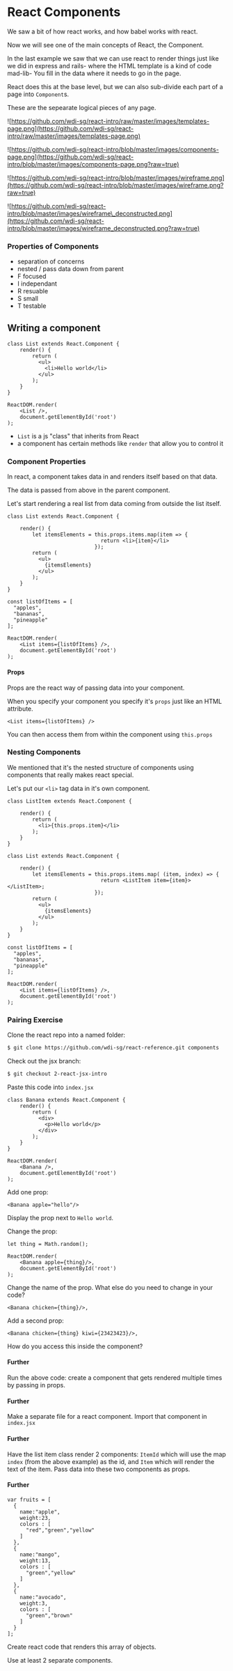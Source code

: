 # React Components

We saw a bit of how react works, and how babel works with react.

Now we will see one of the main concepts of React, the Component.

In the last example we saw that we can use react to render things just like we did in express and rails- where the HTML template is a kind of code mad-lib- You fill in the data where it needs to go in the page.

React does this at the base level, but we can also sub-divide each part of a page into `Component`s.

These are the sepearate logical pieces of any page.

![https://github.com/wdi-sg/react-intro/raw/master/images/templates-page.png](https://github.com/wdi-sg/react-intro/raw/master/images/templates-page.png)

![https://github.com/wdi-sg/react-intro/blob/master/images/components-page.png](https://github.com/wdi-sg/react-intro/blob/master/images/components-page.png?raw=true)

![https://github.com/wdi-sg/react-intro/blob/master/images/wireframe.png](https://github.com/wdi-sg/react-intro/blob/master/images/wireframe.png?raw=true)

![https://github.com/wdi-sg/react-intro/blob/master/images/wireframe\_deconstructed.png](https://github.com/wdi-sg/react-intro/blob/master/images/wireframe_deconstructed.png?raw=true)

### Properties of Components

* separation of concerns
* nested / pass data down from parent
* F focused
* I independant
* R resuable
* S small
* T testable

## Writing a component

```text
class List extends React.Component {
    render() {
        return (
          <ul>
            <li>Hello world</li>
          </ul>
        );
    }
}

ReactDOM.render(
    <List />,
    document.getElementById('root')
);
```

* `List` is a js "class" that inherits from React
* a component has certain methods like `render` that allow you to control it

### Component Properties

In react, a component takes data in and renders itself based on that data.

The data is passed from above in the parent component.

Let's start rendering a real list from data coming from outside the list itself.

```text
class List extends React.Component {

    render() {
        let itemsElements = this.props.items.map(item => {
                              return <li>{item}</li>
                            });
        return (
          <ul>
            {itemsElements}
          </ul>
        );
    }
}

const listOfItems = [
  "apples",
  "bananas",
  "pineapple"
];

ReactDOM.render(
    <List items={listOfItems} />,
    document.getElementById('root')
);
```

#### Props

Props are the react way of passing data into your component.

When you specify your component you specify it's `props` just like an HTML attribute.

```text
<List items={listOfItems} />
```

You can then access them from within the component using `this.props`

### Nesting Components

We mentioned that it's the nested structure of components using components that really makes react special.

Let's put our `<li>` tag data in it's own component.

```text
class ListItem extends React.Component {

    render() {
        return (
          <li>{this.props.item}</li>
        );
    }
}

class List extends React.Component {

    render() {
        let itemsElements = this.props.items.map( (item, index) => {
                              return <ListItem item={item}></ListItem>;
                            });
        return (
          <ul>
            {itemsElements}
          </ul>
        );
    }
}

const listOfItems = [
  "apples",
  "bananas",
  "pineapple"
];

ReactDOM.render(
    <List items={listOfItems} />,
    document.getElementById('root')
);
```

### Pairing Exercise

Clone the react repo into a named folder:

```bash
$ git clone https://github.com/wdi-sg/react-reference.git components
```

Check out the jsx branch:

```bash
$ git checkout 2-react-jsx-intro
```

Paste this code into `index.jsx`

```text
class Banana extends React.Component {
    render() {
        return (
          <div>
            <p>Hello world</p>
          </div>
        );
    }
}

ReactDOM.render(
    <Banana />,
    document.getElementById('root')
);
```

Add one prop:

```text
<Banana apple="hello"/>
```

Display the prop next to `Hello world`.

Change the prop:

```text
let thing = Math.random();

ReactDOM.render(
    <Banana apple={thing}/>,
    document.getElementById('root')
);
```

Change the name of the prop. What else do you need to change in your code?

```text
<Banana chicken={thing}/>,
```

Add a second prop:

```text
<Banana chicken={thing} kiwi={23423423}/>,
```

How do you access this inside the component?

#### Further

Run the above code: create a component that gets rendered multiple times by passing in props.

#### Further

Make a separate file for a react component. Import that component in `index.jsx`

#### Further

Have the list item class render 2 components: `ItemId` which will use the map `index` \(from the above example\) as the id, and `Item` which will render the text of the item. Pass data into these two components as props.

#### Further

```text
var fruits = [
  {
    name:"apple",
    weight:23,
    colors : [
      "red","green","yellow"
    ]
  },
  {
    name:"mango",
    weight:13,
    colors : [
      "green","yellow"
    ]
  },
  {
    name:"avocado",
    weight:3,
    colors : [
      "green","brown"
    ]
  }
];
```

Create react code that renders this array of objects.

Use at least 2 separate components.

